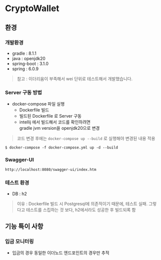# CryptoWallet

## 환경

### 개발환경
- gradle : 8.1.1
- java : openjdk20
- spring-boot : 3.1.0
- spring : 6.0.9
> 참고 : 이더리움이 부족해서 wei 단위로 테스트해서 개발했습니다. 

### Server 구동 방법
- docker-compose 파일 실행
  - Dockerfile 빌드
  - 빌드된 Dockerfile 로 Server 구동
  - intellij 에서 빌드해서 코드를 확인하려면  
  gradle jvm version을 openjdk20으로 변경
> 코드 변경 후에는 `docker-compose up --build` 로 실행해야 변경된 내용 적용

```shell script
$ docker-compose -f docker-compose.yml up -d --build
```
### Swagger-UI
```
http://localhost:8080/swagger-ui/index.htm
```

### 테스트 환경
- DB : h2
> 이유 : Dockerfile 빌드 시 Postgresql에 의존적이기 때문에, 테스트 실패. 그렇다고 테스트를 스킵하는 것 보다, h2에서라도 성공한 후 빌드되록 함


## 기능 특이 사항
### 입금 모니터링
- 입금의 경우 동일한 이더노드 엔드포인트의 경우만 추적
